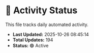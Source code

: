 # 🤖 Activity Status

This file tracks daily automated activity.

- **Last Updated:** 2025-10-26 08:45:14
- **Total Updates:** 194
- **Status:** 🟢 Active
